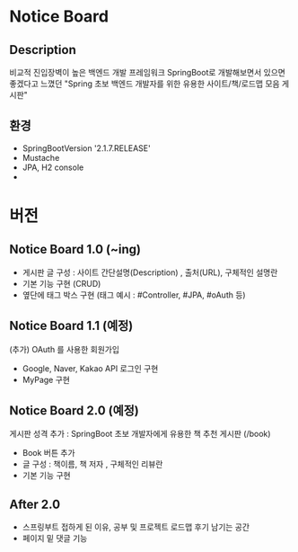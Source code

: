 # Notice Board 

<h2> Description </h2>

비교적 진입장벽이 높은 백엔드 개발 프레임워크 SpringBoot로 개발해보면서 있으면 좋겠다고 느꼈던 "Spring 초보 백엔드 개발자를 위한 유용한 사이트/책/로드맵 모음 게시판" 

<h2>환경</h2>

- SpringBootVersion '2.1.7.RELEASE'
- Mustache
- JPA, H2 console
- 

# 버전

<h2>Notice Board 1.0 (~ing) </h2>

- 게시판 글 구성 : 사이트 간단설명(Description) , 출처(URL), 구체적인 설명란
- 기본 기능 구현 (CRUD)
- 옆단에 태그 박스 구현 (태그 예시 : #Controller, #JPA, #oAuth 등)


<h2>Notice Board 1.1 (예정) </h2>

(추가) OAuth 를 사용한 회원가입
- Google, Naver, Kakao API 로그인 구현
- MyPage 구현


<h2>Notice Board 2.0 (예정) </h2>

게시판 성격 추가 : SpringBoot 초보 개발자에게 유용한 책 추천 게시판 (/book)  
- Book 버튼 추가
- 글 구성 : 책이름, 책 저자 , 구체적인 리뷰란
- 기본 기능 구현 


<h2>After 2.0</h2>

- 스프링부트 접하게 된 이유, 공부 및 프로젝트 로드맵 후기 남기는 공간 
- 페이지 밑 댓글 기능